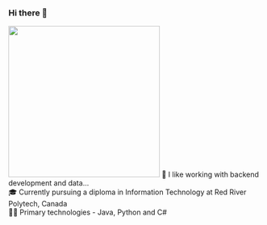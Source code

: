 ### Hi there 👋
<img height="300" width ="300" src="https://c.tenor.com/NOYF3f82b_gAAAAC/programmer.gif" />
👾 I like working with backend development and data...
<br>
🎓 Currently pursuing a diploma in Information Technology at Red River Polytech, Canada
<br>
👨‍💻 Primary technologies - Java, Python and C#

<!--
**Karan-Brar/Karan-Brar** is a ✨ _special_ ✨ repository because its `README.md` (this file) appears on your GitHub profile.

Here are some ideas to get you started:

- 🔭 I’m currently working on ...
- 🌱 I’m currently learning ...
- 👯 I’m looking to collaborate on ...
- 🤔 I’m looking for help with ...
- 💬 Ask me about ...
- 📫 How to reach me: ...
- 😄 Pronouns: ...
- ⚡ Fun fact: ...
-->
